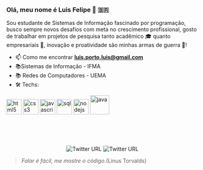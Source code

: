### Olá, meu nome é Luis Felipe 👋 :brazil:

Sou estudante de Sistemas de Informação fascinado por programação, busco sempre novos desafios com meta no crescimento profissional, gosto de trabalhar em projetos de pesquisa tanto acadêmico 🎓 quanto empresariais 💼, inovação e proatividade são minhas armas de guerra 🚀!

- 📫 Como me encontrar **luis.porto.luis@gmail.com**
- 📚Sistemas de Informação - IFMA
- 📚 Redes de Computadores - UEMA
- 🛠 Techs: 
<p align="left">
<img src="https://upload.wikimedia.org/wikipedia/commons/thumb/6/61/HTML5_logo_and_wordmark.svg/1200px-HTML5_logo_and_wordmark.svg.png" alt="html5"  width="40" height="40"/>
<img src="https://cdn.icon-icons.com/icons2/2415/PNG/512/css_original_wordmark_logo_icon_146576.png" alt="css3"  width="40" height="40"/>
<img src="https://cdn.icon-icons.com/icons2/2108/PNG/512/javascript_icon_130900.png" alt="javascript" width="40" height="40"/>
<img src="https://cdn.icon-icons.com/icons2/1381/PNG/512/mysqlworkbench_93532.png" alt="sql" width="40" height="40"/>
<img src="https://res.infoq.com/articles/spring-boot-tutorial/pt/headerimage/springboot-header-1585064952469.jpg" alt="nodejs" width="40" height="40"/>
<img src="https://cdn.icon-icons.com/icons2/2415/PNG/512/java_original_wordmark_logo_icon_146459.png" alt="java" width="50" height="50"/>
</p>


<br/>
<br/>
<br/>

<p align="center">
 
  <img alt="Twitter URL" src="https://img.shields.io/twitter/url?color=Linkedin&label=Linkedin&logo=Linkedin&style=social&url=https%3A%2F%2Fwww.linkedin.com%2Fin%2Fluisporto-developer%2F">
<img alt="Twitter URL" src="https://img.shields.io/twitter/url?color=blue&label=Cnpq&logo=c&logoColor=blue&style=social&url=http%3A%2F%2Flattes.cnpq.br%2F7662274218005529">
 
</p>

> *Falar é fácil, me mostre o código.*(Linus Torvalds)
